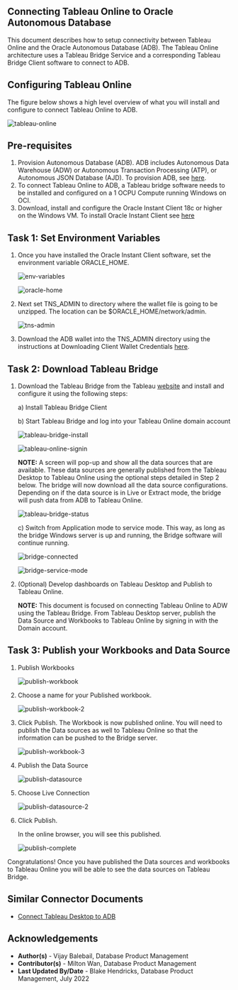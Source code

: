 ## **Connecting Tableau Online to Oracle Autonomous Database**

This document describes how to setup connectivity between Tableau Online and the Oracle Autonomous Database (ADB). The Tableau Online architecture uses a Tableau Bridge Service and a corresponding Tableau Bridge Client software to connect to ADB.



## **Configuring Tableau Online**

The figure below shows a high level overview of what you will install and configure to connect Tableau Online to ADB.

![tableau-online](../images/tableau-online-arch.png)

## Pre-requisites

1. Provision Autonomous Database (ADB). ADB includes Autonomous Data Warehouse (ADW) or Autonomous Transaction Processing (ATP), or Autonomous JSON Database (AJD).  To provision ADB, see [here](https://docs.oracle.com/en/cloud/paas/autonomous-database/adbsa/autonomous-provision.html#GUID-0B230036-0A05-4CA3-AF9D-97A255AE0C08).
2. To connect Tableau Online to ADB, a Tableau bridge software needs to be installed and configured on a 1 OCPU Compute running Windows on OCI. 
3. Download, install and configure the Oracle Instant Client 18c or higher on the Windows VM.  To install Oracle Instant Client see [here](https://docs.oracle.com/en/database/oracle/machine-learning/oml4r/1.5.1/oread/installing-oracle-database-instant-client.html#GUID-A0AAF57E-D74F-43F1-BD92-81D197EFE17F)


## Task 1: Set Environment Variables

1. Once you have installed the Oracle Instant Client software, set the environment variable ORACLE_HOME.

   ![env-variables](../images/env-variables.png)

   ![oracle-home](../images/oracle-home.png)

2. Next set TNS_ADMIN to directory where the wallet file is going to be unzipped. The location can be $ORACLE_HOME/network/admin.

   ![tns-admin](../images/tns-admin-variable.png)

3. Download the ADB wallet into the TNS_ADMIN directory using the instructions at Downloading Client Wallet Credentials [here](https://docs.oracle.com/en/cloud/paas/autonomous-data-warehouse-cloud/cswgs/autonomous-connect-download-credentials.html).

## Task 2: Download Tableau Bridge

1. Download the Tableau Bridge from the Tableau [website](https://www.tableau.com/support/releases/bridge#current) and install and configure it using the following steps: 

   a) Install Tableau Bridge Client

   b) Start Tableau Bridge and log into your Tableau Online domain account

      ![tableau-bridge-install](../images/tableau-bridge-install.png)

      ![tableau-online-signin](../images/tableau-online-signin.png)


   **NOTE:** A screen will pop-up and show all the data sources that are available. These data sources are generally published from the Tableau Desktop to Tableau Online using the optional steps detailed in Step 2 below. The bridge will now download all the data source configurations. Depending on if the data source is in Live or Extract mode, the bridge will push data from ADB to Tableau Online.

      ![tableau-bridge-status](../images/tableau-bridge-status.png)

   c)  Switch from Application mode to service mode. This way, as long as the bridge Windows server is 		up and running, the Bridge software will continue running.

      ![bridge-connected](../images/bridge-connected.png)

      ![bridge-service-mode](../images/bridge-service-mode.png)

2. (Optional) Develop dashboards on Tableau Desktop and Publish to Tableau Online. 

   **NOTE:** This document is focused on connecting Tableau Online to ADW using the Tableau Bridge. From Tableau Desktop server, publish the Data Source and Workbooks to Tableau Online by signing in with the Domain account. 


## Task 3: Publish your Workbooks and Data Source
1. Publish Workbooks

   ![publish-workbook](../images/publish-workbook.png)



2. Choose a name for your Published workbook.

   ![publish-workbook-2](../images/publish-workbook-2.png)

3. Click Publish.  The Workbook is now published online. You will need to publish the Data sources as well to Tableau Online so that the information can be pushed to the Bridge server.

   ![publish-workbook-3](../images/publish-workbook-3.png)

4. Publish the Data Source

   ![publish-datasource](../images/publish-datasource.png)

5. Choose Live Connection 

   ![publish-datasource-2](../images/publish-datasource-2.png)



6. Click Publish.

   In the online browser, you will see this published.

   ![publish-complete](../images/publish-complete.png)



Congratulations! Once you have published the Data sources and workbooks to Tableau Online you will be able to see the data sources on Tableau Bridge.

## Similar Connector Documents
- [Connect Tableau Desktop to ADB]() 


## **Acknowledgements**

* **Author(s)** - Vijay Balebail, Database Product Management
* **Contributor(s)** - Milton Wan, Database Product Management
* **Last Updated By/Date** - Blake Hendricks, Database Product Management, July 2022
